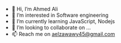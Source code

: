 - 👋 Hi, I’m Ahmed Ali
- 👀 I’m interested in Software engineering
- 🌱 I’m currently learning JavaScript, Nodejs
- 💞️ I’m looking to collaborate on ...
- 📫 Reach me on aelzawawy45@gmail.com

<!---
Ahmed24311/Ahmed24311 is a ✨ special ✨ repository because its `README.md` (this file) appears on your GitHub profile.
You can click the Preview link to take a look at your changes.
--->
